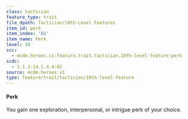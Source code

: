 ```yaml
---
class: tactician
feature_type: trait
file_dpath: Tactician/10th-Level Features
item_id: perk
item_index: '02'
item_name: Perk
level: 10
scc:
  - mcdm.heroes.v1:feature.trait.tactician.10th-level-feature:perk
scdc:
  - 1.1.1:14.1.4.4:02
source: mcdm.heroes.v1
type: feature/trait/tactician/10th-level-feature
---
```


#### Perk

You gain one exploration, interpersonal, or intrigue perk of your choice.
